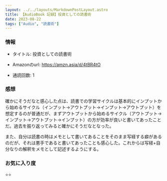 ```yaml
---
layout: ../../layouts/MarkdownPostLayout.astro
title: 【AudioBook 記録】投資としての読書術
date: 2023-08-22
tags: ["Audio", "読書術"]
---
```


### 情報
- タイトル: 投資としての読書術
- Amazonのurl: https://amzn.asia/d/4tBR4tO

- 通読回数: 1

### 感想
確かにそうだなと感心した点は、読書での学習サイクルは基本的にインプットから始めるサイクル（インプット->アウトプット->インプット->アウトプット）を想定するのが普通だが、まずアウトプットから始めるサイクル（アウトプット->インプット->アウトプット->インプット）の方が効率が良いと書いてあったことだ。過去を振り返ってみると確かにそうだなとなった。

また、自分は読書の時はメモとして書いてあることをそのまま写経する癖があるのだが、それは悪手であると書いてあったことも感心した。これからは写経+自分なりの解釈をメモとして記述するようにする。


### お気に入り度
⭐️⭐️